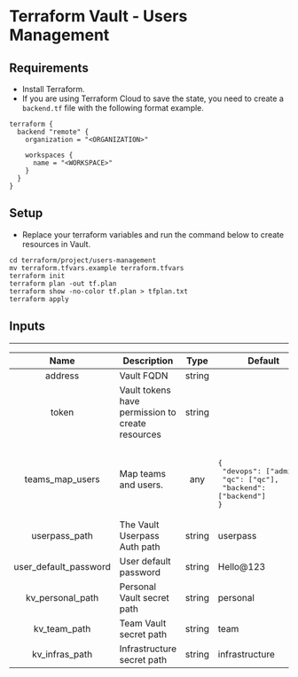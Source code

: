 # Terraform Vault - Users Management
## Requirements
- Install Terraform.
- If you are using Terraform Cloud to save the state, you need to create a `backend.tf` file with the following format example.
```
terraform {
  backend "remote" {
    organization = "<ORGANIZATION>"

    workspaces {
      name = "<WORKSPACE>"
    }
  }
}

``` 
## Setup
- Replace your terraform variables and run the command below to create resources in Vault. 
```
cd terraform/project/users-management
mv terraform.tfvars.example terraform.tfvars
terraform init
terraform plan -out tf.plan
terraform show -no-color tf.plan > tfplan.txt
terraform apply
```
## Inputs
---

|        **Name**       | **Description**              | **Type** | **Default**                                                         | **Required** |
|:---------------------:|------------------------------|:--------:|---------------------------------------------------------------------|:------------:|
| address               | Vault FQDN                                      | string   |                                                                     |      yes     |
| token                 | Vault tokens have permission to create resources | string   |                                                                     |      yes     |
| teams_map_users    | Map teams and users.         |    any   | <pre><br>{<br>  "devops": ["admin"],<br>  "qc": ["qc"],<br>  "backend": ["backend"]<br>}</pre> |      yes     |
| userpass_path     | The Vault Userpass Auth path |  string  | userpass                                                            |      no      |
| user_default_password | User default password        |  string  | Hello@123                                                           |      no      |
| kv_personal_path   | Personal Vault secret path   |  string  | personal                                                            |      no      |
| kv_team_path     | Team Vault secret path       |  string  | team                                                                |      no      |
| kv_infras_path    | Infrastructure secret path   |  string  | infrastructure                                                      |      no      |
